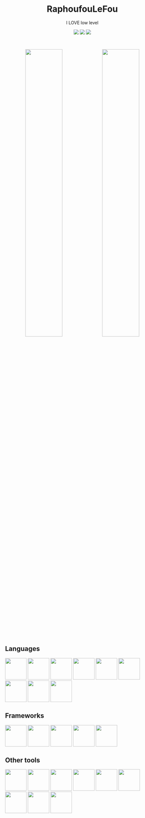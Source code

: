

<p align="center">
  <h1 align="center">RaphoufouLeFou</h1>
  <p align="center">I LOVE low level</p>
  <p align="center">
    <a href="https://RaphoufouLeFou.github.io"><img src="https://img.shields.io/badge/Pages_Profile-blue"></a>
    <a href="https://stackoverflow.com/users/17947612/"><img src="https://img.shields.io/badge/Stack_Overflow_Profile-orange"></a>
    <img src="https://komarev.com/ghpvc/?username=RaphoufouLeFou&color=grey">
  </p>
</p>
<br>
<p align="center">
  <a href="https://github.com/RaphoufouLeFou" height=200><img width="49%" src="https://github-readme-stats.vercel.app/api/?username=RaphoufouLeFou&theme=dark&bg_color=10151c"></a>
  <a href="https://github.com/RaphoufouLeFou" height=200><img width="49%" src="https://github-readme-stats.vercel.app/api/top-langs/?username=RaphoufouLeFou&theme=dark&hide=html,css,batchfile&layout=compact&bg_color=10151c&hide_title=true"></a>
</p>


<h2>Languages</h2>
<span>
  <img height="70px" src="https://5.imimg.com/data5/SELLER/Default/2023/12/372208517/IZ/UT/AI/64185218/c-course-250x250.png">
  <img height="70px" src="https://upload.wikimedia.org/wikipedia/commons/3/32/C%2B%2B_logo.png">
  <img height="70px" src="https://upload.wikimedia.org/wikipedia/commons/thumb/b/bd/Logo_C_sharp.svg/1200px-Logo_C_sharp.svg.png">
  <img height="70px" src="https://static-00.iconduck.com/assets.00/assembly-icon-2048x2048-wspx42mf.png">
  <img height="70px" src="https://brandslogos.com/wp-content/uploads/images/large/python-logo.png">
  <img height="70px" src="https://www.w3.org/html/logo/downloads/HTML5_Badge_512.png">
  <img height="70px" src="https://marketplacedesignoye.s3.ap-south-1.amazonaws.com/css-programming-language-icon-symbol-logo-vector-_628.png">
  <img height="70px" src="https://upload.wikimedia.org/wikipedia/commons/6/6a/JavaScript-logo.png">
  <img height="70px" src="https://caiorss.github.io/Functional-Programming/ocaml/images/ocamlogo.png">
</span>

<h2>Frameworks</h2>
<span>
  <img height="70px" src="https://upload.wikimedia.org/wikipedia/commons/7/7d/Microsoft_.NET_logo.svg">
  <img height="70px" src="https://upload.wikimedia.org/wikipedia/commons/e/e9/Opengl-logo.svg">
  <img height="70px" src="https://upload.wikimedia.org/wikipedia/commons/1/16/Simple_DirectMedia_Layer%2C_Logo.svg">
  <img height="70px" src="https://cdn.worldvectorlogo.com/logos/arduino-1.svg">
  <img height="70px" src="https://pbs.twimg.com/profile_images/773245254979903488/yB0xE3NR_400x400.jpg">
</span>

<h2>Other tools</h2>
<span>
  <img height="70px" src="https://icons.iconarchive.com/icons/papirus-team/papirus-apps/512/nvim-icon.png">
  <img height="70px" src="https://upload.wikimedia.org/wikipedia/commons/thumb/6/6e/JetBrains_Rider_Icon.svg/1200px-JetBrains_Rider_Icon.svg.png">
  <img height="70px" src="https://upload.wikimedia.org/wikipedia/commons/thumb/9/9a/Visual_Studio_Code_1.35_icon.svg/800px-Visual_Studio_Code_1.35_icon.svg.png">
  <img height="70px" src="https://i.pinimg.com/originals/fb/9d/99/fb9d99a93b1439bec2ec256b2b4b6533.png">
  <img height="70px" src="https://upload.wikimedia.org/wikipedia/commons/thumb/3/3f/Git_icon.svg/2048px-Git_icon.svg.png">
  <img height="70px" src="https://i.gyazo.com/85e7ce9196ae635161fec921602903a7.png">
  <img height="70px" src="https://cdn-icons-png.flaticon.com/512/5969/5969346.png">
  <img height="70px" src="https://i.pinimg.com/originals/4e/51/e6/4e51e673a4cab52660512041d00e9186.png">
  <img height="70px" src="https://upload.wikimedia.org/wikipedia/commons/thumb/0/0c/Blender_logo_no_text.svg/2503px-Blender_logo_no_text.svg.png">
</span>
